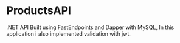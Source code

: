 # ProductsAPI

.NET API Built using FastEndpoints and Dapper with MySQL, In this application i also implemented validation with jwt.
